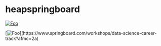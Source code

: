 # heapspringboard

[![Foo](https://secure.gravatar.com/avatar/f23ce1cf9439e84579202ece0e281c4e?s=300&d=mm&r=g)](https://www.springboard.com/blog/machine-learning-interview-questions/)

[![Foo]('https://leaddyno-client-images.s3.amazonaws.com/afbe6caa5b7d592468b53a977ecbfc7c80d83a01/c6bf60ce3541e34486f6de6486f4d65bc794798c_GitHub%20-%20Springboard%20banner%202%402x.png')](https://www.springboard.com/workshops/data-science-career-track?afmc=2a)

